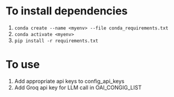 # To install dependencies
1. `conda create --name <myenv> --file conda_requirements.txt`
2. `conda activate <myenv>`
3. `pip install -r requirements.txt`

# To use
1. Add appropriate api keys to config_api_keys
2. Add Groq api key for LLM call in OAI_CONGIG_LIST